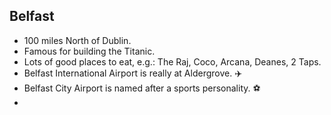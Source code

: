 ## Belfast

- 100 miles North of Dublin.
- Famous for building the Titanic.
- Lots of good places to eat, e.g.: The Raj, Coco, Arcana, Deanes, 2 Taps.
- Belfast International Airport is really at Aldergrove. :airplane:
- Belfast City Airport is named after a sports personality. :soccer:
- 

